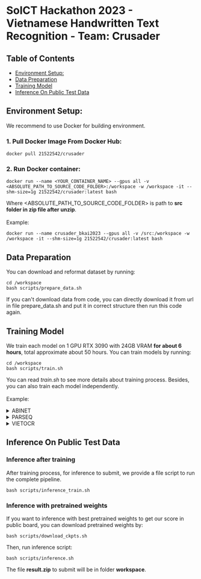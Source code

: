 # SoICT Hackathon 2023 - Vietnamese Handwritten Text Recognition - Team: Crusader

## Table of Contents

- [Environment Setup:](#environment-setup)
- [Data Preparation](#data-preparation)
- [Training Model](#train)
- [Inference On Public Test Data](#inference-on-testing-data)

## Environment Setup:

We recommend to use Docker for building environment.

### 1. Pull Docker Image From Docker Hub:

```
docker pull 21522542/crusader
```

### 2. Run Docker container:

```
docker run --name <YOUR_CONTAINER_NAME> --gpus all -v <ABSOLUTE_PATH_TO_SOURCE_CODE_FOLDER>:/workspace -w /workspace -it --shm-size=1g 21522542/crusader:latest bash
```
Where <ABSOLUTE_PATH_TO_SOURCE_CODE_FOLDER> is path to **src folder in zip file after unzip**.
\
\
Example:
```
docker run --name crusader_bkai2023 --gpus all -v /src:/workspace -w /workspace -it --shm-size=1g 21522542/crusader:latest bash
```

## Data Preparation

You can download and reformat dataset by running:

```
cd /workspace
bash scripts/prepare_data.sh
```
If you can't download data from code, you can directly download it from url in file prepare_data.sh and put it in correct structure then run this code again.

## Training Model

We train each model on 1 GPU RTX 3090 with 24GB VRAM **for about 6 hours**, total approximate about 50 hours. You can train models by running:

```
cd /workspace
bash scripts/train.sh
```

You can read _train.sh_ to see more details about training process. Besides, you can also train each model independently.
\
\
Example:

<details>
    <summary>ABINET</summary>

      cd /workspace/mmocr
      python tools/train.py \
        /workspace/mmocr/configs/textrecog/abinet/abinet_20e-custom_1.py \
        --work-dir /workspace/mmocr/workdir/abinet_v1 \
You can change parameters by editing config file in */mmocr/configs* folder.
</details>

<details>
      <summary>PARSEQ</summary>

      cd /workspace/parseq
      python3.8 train.py

</details>

<details>
      <summary>VIETOCR</summary>
      
      cd /workspace/vietocr
      python3.8 train_vietocr.py
</details>

## Inference On Public Test Data
### Inference after training
After training process, for inference to submit, we provide a file script to run the complete pipeline.

```
bash scripts/inference_train.sh
```

### Inference with pretrained weights
If you want to inference with best pretrained weights to get our score in public board, you can download pretrained weights by:

```
bash scripts/download_ckpts.sh
```

Then, run inference script:

```
bash scripts/inference.sh
```

The file **result.zip** to submit will be in folder **workspace**.
